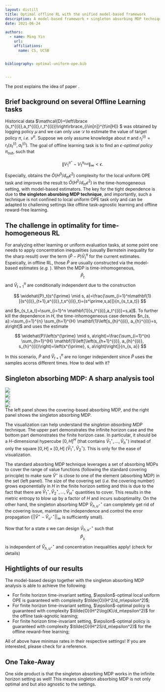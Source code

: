 ```yaml
---
layout: distill
title: Optimal offline RL with the unified model-based framework
description: A model-based framework + singleton absorbing MDP technique achieves the optimal rate for several challenging offline tasks.
date: 2021-06-24 

authors:
  - name: Ming Yin
    url: 
    affiliations:
      name: CS, UCSB


bibliography: optimal-uniform-ope.bib


---
```


The post explains the idea of paper <d-cite key="yin2021optimal"></d-cite>.

## Brief background on several Offline Learning tasks


Historical data $\mathcal{D}=\left\lbrace (s_t^{(i)},a_t^{(i)},r_t^{(i)})\right\rbrace_{i\in[n]}^{t\in[H]} $ was obtained by logging policy $\mu$ and we can only use $\mathcal{D}$ to estimate the value of target policy $\pi$, *i.e.* $v^\pi$. Suppose we only assume knowledge about $\pi$ and $r_t^{(i)} = r_t(s_t^{(i)},a_t^{(i)})$. The goal of offline learning task is to find an *$\epsilon$-optimal policy* $\pi_\text{out}$, such that  

$$
\left\lVert V_1^{\pi^\star}-V_1^{\pi_\text{out}}\right\rVert_\infty<\epsilon.
$$

Especially, <d-cite key="yin2021near"></d-cite> obtains the $\tilde{O}(H^3/d_m\epsilon^2)$ complexity for the local uniform OPE task and <d-cite key="yin2021optimal"></d-cite> improves the result to $\tilde{O}(H^2/d_m\epsilon^2)$ in the time-homogeneous setting, with model-based estimators. The key for the tight dependence is due to **the singleton absrobing MDP technique**, and importantly, such a technique is not confined to local uniform OPE task only and can be adapted to challening settings like offline task-agnostic learning and offline reward-free learning.



## The challenge in optimality for time-homogeneous RL  

For analyzing either learning or uniform evaluation tasks, at some point one needs to apply concentration inequalities (usually Bernstein inequality for the sharp result) over the term $(\widehat{P}-P)\widehat{V}^\pi_t$ for the current estimates. Espeically, in offline RL, those $\widehat{P}$ are usually constructed via the model-based estimates (*e.g.* <d-cite key="kidambi2020morel"></d-cite>). When the MDP is time-inhomogeneous, $$\widehat{P}_t$$ and $\widehat{V}^\pi_{t+1}$ are conditionally independent due to the construction

$$
  \widehat{P}_t(s^{\prime} \mid s, a)=\frac{\sum_{i=1}^n\mathbf{1}[(s^{(i)}_{t+1},a^{(i)}_t,s^{(i)}_t)=(s^\prime,s,a)]}{n_{s_t,a_t}}
$$

and $n_{s_t,a_t}=\sum_{i=1}^n \mathbf{1}[s_t^{(i)},a_t^{(i)}=s,a]$. To further kill the dependence in $H$, the time-inhomogeneous case denotes $n_{s, a}:=\sum_{i=1}^{n} \sum_{h=1}^{H} \mathbf{1}\left[s_{h}^{(i)}, a_{h}^{(i)}=s, a\right]$ and uses the estimate 

$$
\widehat{P}\left(s^{\prime} \mid s, a\right)=\frac{\sum_{i=1}^{n} \sum_{h=1}^{H} \mathbf{1}\left[\left(s_{h+1}^{(i)}, a_{h}^{(i)}, s_{h}^{(i)}\right)=\left(s^{\prime}, s, a\right)\right]}{n_{s, a}}
$$ 

In this scenario, $\widehat{P}$ and $\widehat{V}^\pi_{t+1}$ are no longer independent since $\widehat{P}$ uses the samples acorss different times. How to deal with it?



## Singleton absorbing MDP: A sharp analysis tool

<div class="row mt-3">
    <div class="col-sm mt-3 mt-md-0">
        <img class="img-fluid rounded z-depth-1" src="{{ site.baseurl }}/assets/img/Singleton_MDP_1.pdf">
    </div>
    <div class="col-sm mt-3 mt-md-0">
        <img class="img-fluid rounded z-depth-1" src="{{ site.baseurl }}/assets/img/Singleton_MDP_3.pdf">
    </div>
</div>
<div class="row mt-3">
    <div class="col-sm mt-3 mt-md-0">
        <img class="img-fluid rounded z-depth-1" src="{{ site.baseurl }}/assets/img/Singleton_MDP_2.pdf">
    </div>
    <div class="col-sm mt-3 mt-md-0">
        <img class="img-fluid rounded z-depth-1" src="{{ site.baseurl }}/assets/img/Singleton_MDP_4.pdf">
    </div>
</div>
<div class="caption">
    The left panel shows the covering-based absorbing MDP, and the right panel shows the singleton absorbing MDP.
</div>


The visualization can help understand the *singleton absorbing MDP* technique. The upper part demonstrates the infinite horizon case and the bottom part demonstrates the finite horizon case. In particular, it should be a $H$-dimensional hypercube $[0,H]^H$ (that contains $\widehat{V}^\star_1,\ldots,\widehat{V}^\star_h$) instead of only the square $[0,H]\times[0,H]$ ($\widehat{V}^\star_1,\widehat{V}^\star_2$). This is only for the ease of visualization.

The standard absorbing MDP technique <d-cite key="agarwal2020model"></d-cite> leverages a set of absorbing MDPs to cover the range of value functions (following the standard covering principle) to make sure $\widehat{V}^\star$ is close to one of the element (absorbing MDP) in the set (left panel). The size of the covering set (*i.e.* the covering number) grows exponentially in $H$ in the finite horizon setting and this is due to the fact that there are $\widehat{V}^\star_1,\widehat{V}^\star_2,\ldots,\widehat{V}^\star_H$ quantities to cover. This results in the metric entropy to blow up by a factor of $H$ and incurs suboptimality. On the other hand, the singleton absorbing MDP $\widehat{V}^\star_{h,u^\star}$ can completely get rid of the covering issue, maintain the independence and  control the error propagation ($\lvert\lvert\widehat{V}^\star-\widehat{V}^\star_{u^\star}\rvert\rvert_\infty$ is sufficiently small). 

Now that for a state $s$ we can design $\widehat{V}^\star_{h,u^\star}$ such that $$\widehat{P}_s$$ is independent of $\widehat{V}^\star_{h,u^\star}$ and concentration inequalities apply! (check <d-cite key="yin2021optimal"></d-cite> for details)  



## Hightlights of our results

The model-based design together with the singleton absorbing MDP analysis is able to achieve the following:

<ul>
    <li>For finite horizon time-invariant setting, $\epsilon$-optimal local uniform OPE is guaranteed with complexity $\tilde{O}(H^2/d_m\epsilon^2)$;
   </li>
    <li>
    For finite horizon time-invariant setting, $\epsilon$-optimal policy is guaranteed with complexity $\tilde{O}(H^2\log(K)/d_m\epsilon^2)$ for the offline task-agnotic learning;
    </li>
    <li>
    	For finite horizon time-invariant setting, $\epsilon$-optimal policy is guaranteed with complexity $\tilde{O}(H^2S/d_m\epsilon^2)$ for the offline reward-free learning;
	</li>
</ul>
All of above have minimax rates in their respective settings! If you are interested, please check <d-cite key="yin2021optimal"></d-cite> for a reference. 



## One Take-Away

One side product is that the singleton absorbing MDP works in the infinite horizon setting as well! This means singleton absorbing MDP is not only optimal and but also agnostic to the settings.  

